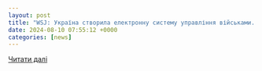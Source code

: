 ```yaml
---
layout: post
title: "WSJ: Україна створила електронну систему управління військами. Пентагон працював над нею десятиліттями. Читайте на UKR.NET"
date: 2024-08-10 07:55:12 +0000
categories: [news]
---
```


[Читати далі](https://www.ukr.net/ru/news/details/main/95046219.html)
